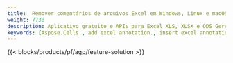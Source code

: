 ```yaml
---
title:  Remover comentários de arquivos Excel em Windows, Linux e macOS
weight: 7730
description: Aplicativo gratuito e APIs para Excel XLS, XLSX e ODS Gerenciamento de anotações e comentários
keywords: [Aspose.Cells., add excel annotation., insert excel annotation., access excel annotation., remove excel annotation., delete excel annotation., add annotation in excel., insert annotation in excel., access annotation in excel., remove annotation in excel., delete annotation in excel]
---
```

{{< blocks/products/pf/agp/feature-solution >}} 

